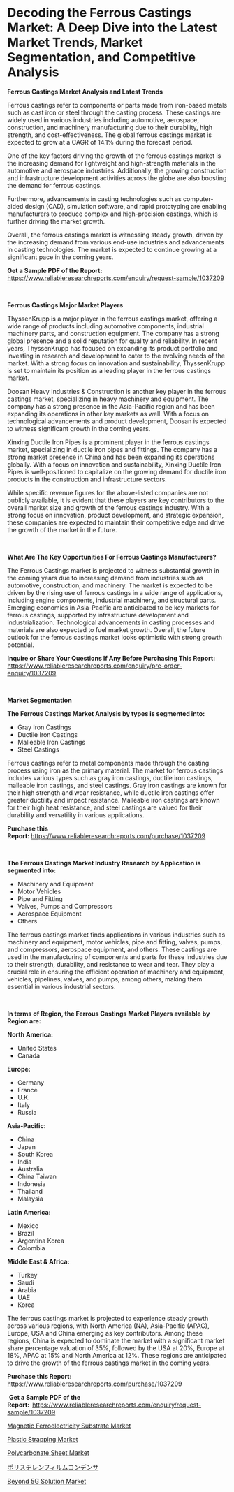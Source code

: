 <p><h1>Decoding the Ferrous Castings Market: A Deep Dive into the Latest Market Trends, Market Segmentation, and Competitive Analysis</h1></p><p><strong>Ferrous Castings Market Analysis and Latest Trends</strong></p>
<p><p>Ferrous castings refer to components or parts made from iron-based metals such as cast iron or steel through the casting process. These castings are widely used in various industries including automotive, aerospace, construction, and machinery manufacturing due to their durability, high strength, and cost-effectiveness. The global ferrous castings market is expected to grow at a CAGR of 14.1% during the forecast period.</p><p>One of the key factors driving the growth of the ferrous castings market is the increasing demand for lightweight and high-strength materials in the automotive and aerospace industries. Additionally, the growing construction and infrastructure development activities across the globe are also boosting the demand for ferrous castings.</p><p>Furthermore, advancements in casting technologies such as computer-aided design (CAD), simulation software, and rapid prototyping are enabling manufacturers to produce complex and high-precision castings, which is further driving the market growth.</p><p>Overall, the ferrous castings market is witnessing steady growth, driven by the increasing demand from various end-use industries and advancements in casting technologies. The market is expected to continue growing at a significant pace in the coming years.</p></p>
<p><strong>Get a Sample PDF of the Report:&nbsp;</strong> <a href="https://www.reliableresearchreports.com/enquiry/request-sample/1037209">https://www.reliableresearchreports.com/enquiry/request-sample/1037209</a></p>
<p>&nbsp;</p>
<p><strong>Ferrous Castings Major Market Players</strong></p>
<p><p>ThyssenKrupp is a major player in the ferrous castings market, offering a wide range of products including automotive components, industrial machinery parts, and construction equipment. The company has a strong global presence and a solid reputation for quality and reliability. In recent years, ThyssenKrupp has focused on expanding its product portfolio and investing in research and development to cater to the evolving needs of the market. With a strong focus on innovation and sustainability, ThyssenKrupp is set to maintain its position as a leading player in the ferrous castings market.</p><p>Doosan Heavy Industries & Construction is another key player in the ferrous castings market, specializing in heavy machinery and equipment. The company has a strong presence in the Asia-Pacific region and has been expanding its operations in other key markets as well. With a focus on technological advancements and product development, Doosan is expected to witness significant growth in the coming years.</p><p>Xinxing Ductile Iron Pipes is a prominent player in the ferrous castings market, specializing in ductile iron pipes and fittings. The company has a strong market presence in China and has been expanding its operations globally. With a focus on innovation and sustainability, Xinxing Ductile Iron Pipes is well-positioned to capitalize on the growing demand for ductile iron products in the construction and infrastructure sectors.</p><p>While specific revenue figures for the above-listed companies are not publicly available, it is evident that these players are key contributors to the overall market size and growth of the ferrous castings industry. With a strong focus on innovation, product development, and strategic expansion, these companies are expected to maintain their competitive edge and drive the growth of the market in the future.</p></p>
<p>&nbsp;</p>
<p><strong>What Are The Key Opportunities For Ferrous Castings Manufacturers?</strong></p>
<p><p>The Ferrous Castings market is projected to witness substantial growth in the coming years due to increasing demand from industries such as automotive, construction, and machinery. The market is expected to be driven by the rising use of ferrous castings in a wide range of applications, including engine components, industrial machinery, and structural parts. Emerging economies in Asia-Pacific are anticipated to be key markets for ferrous castings, supported by infrastructure development and industrialization. Technological advancements in casting processes and materials are also expected to fuel market growth. Overall, the future outlook for the ferrous castings market looks optimistic with strong growth potential.</p></p>
<p><strong>Inquire or Share Your Questions If Any Before Purchasing This Report:</strong> <a href="https://www.reliableresearchreports.com/enquiry/pre-order-enquiry/1037209">https://www.reliableresearchreports.com/enquiry/pre-order-enquiry/1037209</a></p>
<p>&nbsp;</p>
<p><strong>Market Segmentation</strong></p>
<p><strong>The Ferrous Castings Market Analysis by types is segmented into:</strong></p>
<p><ul><li>Gray Iron Castings</li><li>Ductile Iron Castings</li><li>Malleable Iron Castings</li><li>Steel Castings</li></ul></p>
<p><p>Ferrous castings refer to metal components made through the casting process using iron as the primary material. The market for ferrous castings includes various types such as gray iron castings, ductile iron castings, malleable iron castings, and steel castings. Gray iron castings are known for their high strength and wear resistance, while ductile iron castings offer greater ductility and impact resistance. Malleable iron castings are known for their high heat resistance, and steel castings are valued for their durability and versatility in various applications.</p></p>
<p><strong>Purchase this Report:&nbsp;</strong><a href="https://www.reliableresearchreports.com/purchase/1037209">https://www.reliableresearchreports.com/purchase/1037209</a></p>
<p>&nbsp;</p>
<p><strong>The Ferrous Castings Market Industry Research by Application is segmented into:</strong></p>
<p><ul><li>Machinery and Equipment</li><li>Motor Vehicles</li><li>Pipe and Fitting</li><li>Valves, Pumps and Compressors</li><li>Aerospace Equipment</li><li>Others</li></ul></p>
<p><p>The ferrous castings market finds applications in various industries such as machinery and equipment, motor vehicles, pipe and fitting, valves, pumps, and compressors, aerospace equipment, and others. These castings are used in the manufacturing of components and parts for these industries due to their strength, durability, and resistance to wear and tear. They play a crucial role in ensuring the efficient operation of machinery and equipment, vehicles, pipelines, valves, and pumps, among others, making them essential in various industrial sectors.</p></p>
<p>&nbsp;</p>
<p><strong>In terms of Region, the Ferrous Castings Market Players available by Region are:</strong></p>
<p>
    <p> <strong> North America: </strong>
        <ul>
            <li>United States</li>
            <li>Canada</li>
        </ul>
        </p> 
    <p> <strong> Europe: </strong>
        <ul>
            <li>Germany</li>
            <li>France</li>
            <li>U.K.</li>
            <li>Italy</li>
            <li>Russia</li>
        </ul>
        </p> 
    <p> <strong> Asia-Pacific: </strong>
        <ul>
            <li>China</li>
            <li>Japan</li>
            <li>South Korea</li>
            <li>India</li>
            <li>Australia</li>
            <li>China Taiwan</li>
            <li>Indonesia</li>
            <li>Thailand</li>
            <li>Malaysia</li>
        </ul>
        </p> 
    <p> <strong> Latin America: </strong>
        <ul>
            <li>Mexico</li>
            <li>Brazil</li>
            <li>Argentina Korea</li>
            <li>Colombia</li>
        </ul>
        </p> 
    <p> <strong> Middle East & Africa: </strong>
        <ul>
            <li>Turkey</li>
            <li>Saudi</li>
            <li>Arabia</li>
            <li>UAE</li>
            <li>Korea</li>
        </ul>
    </p>
    </p>
<p><p>The ferrous castings market is projected to experience steady growth across various regions, with North America (NA), Asia-Pacific (APAC), Europe, USA and China emerging as key contributors. Among these regions, China is expected to dominate the market with a significant market share percentage valuation of 35%, followed by the USA at 20%, Europe at 18%, APAC at 15% and North America at 12%. These regions are anticipated to drive the growth of the ferrous castings market in the coming years.</p></p>
<p><strong>Purchase this Report: </strong><a href="https://www.reliableresearchreports.com/purchase/1037209">https://www.reliableresearchreports.com/purchase/1037209</a></p>
<p>&nbsp;<strong>Get a Sample PDF of the Report:&nbsp;&nbsp;</strong><a href="https://www.reliableresearchreports.com/enquiry/request-sample/1037209">https://www.reliableresearchreports.com/enquiry/request-sample/1037209</a></p>
<p><strong></strong></p>
<p><p><a href="https://issuu.com/reportprime-2/docs/magnetic-ferroelectricity-substrate-market-size-20">Magnetic Ferroelectricity Substrate Market</a></p><p><a href="https://github.com/brenzgnarento/Market-Research-Report-List-1/blob/main/plastic-strapping-market.md">Plastic Strapping Market</a></p><p><a href="https://github.com/jerrycopelandthomaswsqd8q/Market-Research-Report-List-1/blob/main/polycarbonate-sheet-market.md">Polycarbonate Sheet Market</a></p><p><a href="https://github.com/jkjreqjscoxx7/Market-Research-Report-List-1/blob/main/5242933191748.md">ポリスチレンフィルムコンデンサ</a></p><p><a href="https://issuu.com/reportprime-2/docs/beyond-5g-solution-market-size-2030.pptx">Beyond 5G Solution Market</a></p></p>